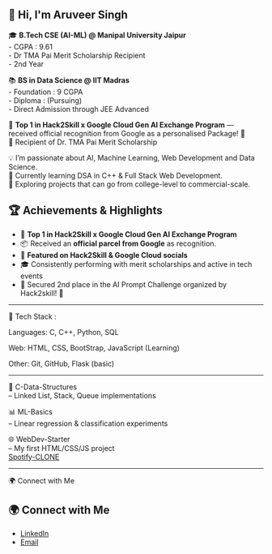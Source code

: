 ## 👋 Hi, I'm Aruveer Singh

🎓 **B.Tech CSE (AI-ML) @ Manipal University Jaipur**    
    - CGPA : 9.61         
    - Dr TMA Pai Merit Scholarship Recipient       
    - 2nd Year       
    
📚 **BS in Data Science @ IIT Madras**      
    - Foundation : 9 CGPA          
    - Diploma : (Pursuing)     
    - Direct Admission through JEE Advanced       

🚀 **Top 1 in Hack2Skill x Google Cloud Gen AI Exchange Program** — received official recognition from Google as a personalised Package! 🎁                  
🏅 Recipient of Dr. TMA Pai Merit Scholarship             
 
💡 I’m passionate about AI, Machine Learning, Web Development and Data Science.           
🌱 Currently learning DSA in C++ & Full Stack Web Development.           
🚀 Exploring projects that can go from college-level to commercial-scale.                   

## 🏆 Achievements & Highlights         
- 🥇 **Top 1 in Hack2Skill x Google Cloud Gen AI Exchange Program**             
- 📦 Received an **official parcel from Google** as recognition.            
- 📢 **Featured on Hack2Skill & Google Cloud socials**            
- 🎓 Consistently performing with merit scholarships and active in tech events             
- 🥈 Secured 2nd place  in the AI Prompt Challenge organized by Hack2skill! 🎉                         


---          

🔧 Tech Stack :                

Languages: C, C++, Python, SQL               

Web: HTML, CSS, BootStrap, JavaScript (Learning)                

Other: Git, GitHub, Flask (basic)              


---

🔗 C-Data-Structures             
 – Linked List, Stack, Queue implementations              

📊 ML-Basics       
 – Linear regression & classification experiments      

🌐 WebDev-Starter      
 – My first HTML/CSS/JS project       
      [Spotify-CLONE](https://github.com/Aruveer/spotify-clone)     

        
---

 



🌍 Connect with Me

## 🌍 Connect with Me  

- [LinkedIn](https://www.linkedin.com/in/aruveer-singh)  
- [Email](mailto:aruveeryadav.com)  
